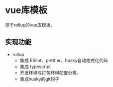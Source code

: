 # vue库模板

基于rollup的vue库模板。

## 实现功能

-   rollup
    -   集成 ESlint、prettier、husky自动格式化代码
    -   集成 typescript
    -   开发环境与打包环境配置分离。
    -   集成husky的git钩子
